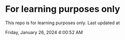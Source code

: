 # For learning purposes only
This repo is for learning purposes only.
Last updated at

Friday, January 26, 2024 4:00:52 AM

